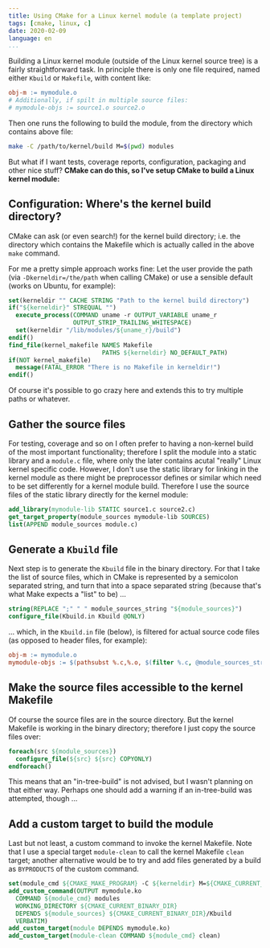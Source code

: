 ```yaml
---
title: Using CMake for a Linux kernel module (a template project)
tags: [cmake, linux, c]
date: 2020-02-09
language: en
...
```


Building a Linux kernel module (outside of the Linux kernel source
tree) is a fairly straightforward task.  In principle there is only
one file required, named either `Kbuild` or `Makefile`, with content
like:

~~~makefile
obj-m := mymodule.o
# Additionally, if spilt in multiple source files:
# mymodule-objs := source1.o source2.o
~~~

Then one runs the following to build the module, from the directory
which contains above file:

~~~bash
make -C /path/to/kernel/build M=$(pwd) modules
~~~

But what if I want tests, coverage reports, configuration, packaging
and other nice stuff?  **CMake can do this, so I've setup CMake to
build a Linux kernel module:**

## Configuration: Where's the kernel build directory?

CMake can ask (or even search!) for the kernel build directory;
i.e. the directory which contains the Makefile which is actually
called in the above `make` command.

For me a pretty simple approach works fine: Let the user provide the
path (via `-Dkerneldir=/the/path` when calling CMake) or use a
sensible default (works on Ubuntu, for example):

~~~cmake
set(kerneldir "" CACHE STRING "Path to the kernel build directory")
if("${kerneldir}" STREQUAL "")
  execute_process(COMMAND uname -r OUTPUT_VARIABLE uname_r
                  OUTPUT_STRIP_TRAILING_WHITESPACE)
  set(kerneldir "/lib/modules/${uname_r}/build")
endif()
find_file(kernel_makefile NAMES Makefile
                          PATHS ${kerneldir} NO_DEFAULT_PATH)
if(NOT kernel_makefile)
  message(FATAL_ERROR "There is no Makefile in kerneldir!")
endif()
~~~

Of course it's possible to go crazy here and extends this to try
multiple paths or whatever.

## Gather the source files

For testing, coverage and so on I often prefer to having a non-kernel build of
the most important functionality; therefore I split the module into a static
library and a `module.c` file, where only the later contains acutal "really"
Linux kernel specific code.  However, I don't use the static library for linking in the
kernel module as there might be preprocessor defines or similar which
need to be set differently for a kernel module build. Therefore I use the source
files of the static library directly for the kernel module:

~~~cmake
add_library(mymodule-lib STATIC source1.c source2.c)
get_target_property(module_sources mymodule-lib SOURCES)
list(APPEND module_sources module.c)
~~~

## Generate a `Kbuild` file

Next step is to generate the `Kbuild` file in the binary directory.  For that I
take the list of source files, which in CMake is represented by a semicolon separated
string, and turn that into a space separated string (because that's what Make
expects a "list" to be) ...

~~~cmake
string(REPLACE ";" " " module_sources_string "${module_sources}")
configure_file(Kbuild.in Kbuild @ONLY)
~~~

... which, in the `Kbuild.in` file (below), is filtered for actual source code
files (as opposed to header files, for example):

~~~makefile
obj-m := mymodule.o
mymodule-objs := $(pathsubst %.c,%.o, $(filter %.c, @module_sources_string@))
~~~

## Make the source files accessible to the kernel Makefile

Of course the source files are in the source directory.  But the kernel Makefile
is working in the binary directory; therefore I just copy the source files over:

~~~cmake
foreach(src ${module_sources})
  configure_file(${src} ${src} COPYONLY)
endforeach()
~~~

This means that an "in-tree-build" is not advised, but I wasn't planning on that
either way.  Perhaps one should add a warning if an in-tree-build was attempted,
though ...

## Add a custom target to build the module

Last but not least, a custom command to invoke the kernel Makefile.  Note that I
use a special target `module-clean` to call the kernel Makefile `clean` target;
another alternative would be to try and add files generated by a build as
`BYPRODUCTS` of the custom command.

~~~cmake
set(module_cmd ${CMAKE_MAKE_PROGRAM} -C ${kerneldir} M=${CMAKE_CURRENT_BINARY_DIR})
add_custom_command(OUTPUT mymodule.ko
  COMMAND ${module_cmd} modules
  WORKING_DIRECTORY ${CMAKE_CURRENT_BINARY_DIR}
  DEPENDS ${module_sources} ${CMAKE_CURRENT_BINARY_DIR}/Kbuild
  VERBATIM)
add_custom_target(module DEPENDS mymodule.ko)
add_custom_target(module-clean COMMAND ${module_cmd} clean)
~~~
